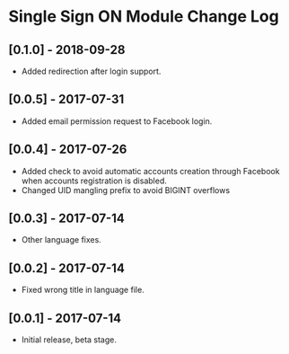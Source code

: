 
# Single Sign ON Module Change Log

## [0.1.0] - 2018-09-28

- Added redirection after login support.

## [0.0.5] - 2017-07-31

- Added email permission request to Facebook login.

## [0.0.4] - 2017-07-26

- Added check to avoid automatic accounts creation through Facebook when accounts registration is disabled.
- Changed UID mangling prefix to avoid BIGINT overflows

## [0.0.3] - 2017-07-14

- Other language fixes.

## [0.0.2] - 2017-07-14

- Fixed wrong title in language file.

## [0.0.1] - 2017-07-14

- Initial release, beta stage.
